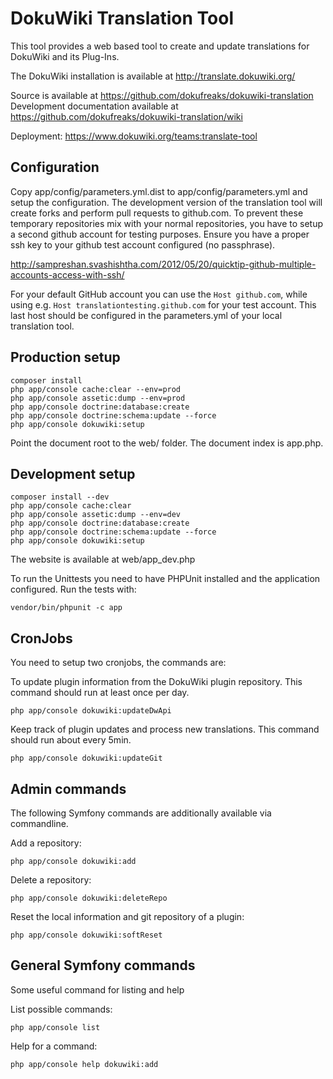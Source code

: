 DokuWiki Translation Tool
=========================

This tool provides a web based tool to create and update translations for DokuWiki and its Plug-Ins.

The DokuWiki installation is available at http://translate.dokuwiki.org/

Source is available at https://github.com/dokufreaks/dokuwiki-translation  
Development documentation available at https://github.com/dokufreaks/dokuwiki-translation/wiki

Deployment: https://www.dokuwiki.org/teams:translate-tool

Configuration
-----

Copy app/config/parameters.yml.dist to app/config/parameters.yml and setup the configuration.
The development version of the translation tool will create forks and perform pull requests to github.com. 
To prevent these temporary repositories mix with your normal repositories, you have to setup a second github account for testing purposes.
Ensure you have a proper ssh key to your github test account configured (no passphrase).

http://sampreshan.svashishtha.com/2012/05/20/quicktip-github-multiple-accounts-access-with-ssh/

For your default GitHub account you can use the `Host github.com`, while using e.g. `Host translationtesting.github.com` 
for your test account. This last host should be configured in the parameters.yml of your local translation tool.

Production setup
----------------

    composer install
    php app/console cache:clear --env=prod
    php app/console assetic:dump --env=prod
    php app/console doctrine:database:create
    php app/console doctrine:schema:update --force
    php app/console dokuwiki:setup

Point the document root to the web/ folder. The document index is app.php.

Development setup
-----------------

    composer install --dev
    php app/console cache:clear
    php app/console assetic:dump --env=dev
    php app/console doctrine:database:create
    php app/console doctrine:schema:update --force
    php app/console dokuwiki:setup

The website is available at web/app_dev.php

To run the Unittests you need to have PHPUnit installed and the application configured. Run the tests with:

    vendor/bin/phpunit -c app

CronJobs
--------
You need to setup two cronjobs, the commands are:

To update plugin information from the DokuWiki plugin repository. This command should run at least once per day.

    php app/console dokuwiki:updateDwApi

Keep track of plugin updates and process new translations. This command should run about every 5min.

    php app/console dokuwiki:updateGit

Admin commands
-----------------------
The following Symfony commands are additionally available via commandline.

Add a repository:

    php app/console dokuwiki:add

Delete a repository:

    php app/console dokuwiki:deleteRepo

Reset the local information and git repository of a plugin:

    php app/console dokuwiki:softReset
    
General Symfony commands
-----------------------
Some useful command for listing and help

List possible commands:

    php app/console list

Help for a command:

    php app/console help dokuwiki:add

